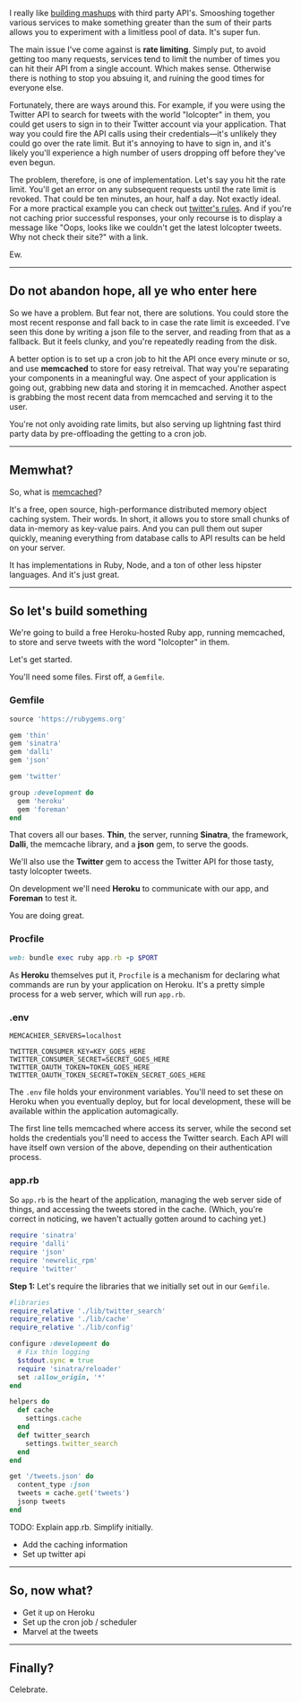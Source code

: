 I really like [building mashups][tweetflight] with third party API's. Smooshing together various services to make something greater than the sum of their parts allows you to experiment with a limitless pool of data. It's super fun.

The main issue I've come against is **rate limiting**. Simply put, to avoid getting too many requests, services tend to limit the number of times you can hit their API from a single account. Which makes sense. Otherwise there is nothing to stop you absuing it, and ruining the good times for everyone else.

Fortunately, there are ways around this. For example, if you were using the Twitter API to search for tweets with the world "lolcopter" in them, you could get users to sign in to their Twitter account via your application. That way you could fire the API calls using their credentials—it's unlikely they could go over the rate limit. But it's annoying to have to sign in, and it's likely you'll experience a high number of users dropping off before they've even begun.

The problem, therefore, is one of implementation. Let's say you hit the rate limit. You'll get an error on any subsequent requests until the rate limit is revoked. That could be ten minutes, an hour, half a day. Not exactly ideal. For a more practical example you can check out [twitter's rules][twitter-rate-limiting]. And if you're not caching prior successful responses, your only recourse is to display a message like "Oops, looks like we couldn't get the latest lolcopter tweets. Why not check their site?" with a link.

Ew.

---

## Do not abandon hope, all ye who enter here

So we have a problem. But fear not, there are solutions. You could store the most recent response and fall back to in case the rate limit is exceeded. I've seen this done by writing a json file to the server, and reading from that as a fallback. But it feels clunky, and you're repeatedly reading from the disk.

A better option is to set up a cron job to hit the API once every minute or so, and use **memcached** to store for easy retreival. That way you're separating your components in a meaningful way. One aspect of your application is going out, grabbing new data and storing it in memcached. Another aspect is grabbing the most recent data from memcached and serving it to the user.

You're not only avoiding rate limits, but also serving up lightning fast third party data by pre-offloading the getting to a cron job.

---

## Memwhat?

So, what is [memcached][memcached]?

It's a free, open source, high-performance distributed memory object caching system. Their words. In short, it allows you to store small chunks of data in-memory as key-value pairs. And you can pull them out super quickly, meaning everything from database calls to API results can be held on your server.

It has implementations in Ruby, Node, and a ton of other less hipster languages. And it's just great.

---

## So let's build something

We're going to build a free Heroku-hosted Ruby app, running memcached, to store and serve tweets with the word "lolcopter" in them.

Let's get started.

You'll need some files. First off, a `Gemfile`.

### Gemfile

```ruby
source 'https://rubygems.org'

gem 'thin'
gem 'sinatra'
gem 'dalli'
gem 'json'

gem 'twitter'

group :development do
  gem 'heroku'
  gem 'foreman'
end
```

That covers all our bases. **Thin**, the server, running **Sinatra**, the framework, **Dalli**, the memcache library, and a **json** gem, to serve the goods.

We'll also use the **Twitter** gem to access the Twitter API for those tasty, tasty lolcopter tweets.

On development we'll need **Heroku** to communicate with our app, and **Foreman** to test it.

You are doing great.

### Procfile

```ruby
web: bundle exec ruby app.rb -p $PORT
```

As **Heroku** themselves put it, `Procfile` is a mechanism for declaring what commands are run by your application on Heroku. It's a pretty simple process for a web server, which will run `app.rb`.

### .env

```
MEMCACHIER_SERVERS=localhost

TWITTER_CONSUMER_KEY=KEY_GOES_HERE
TWITTER_CONSUMER_SECRET=SECRET_GOES_HERE
TWITTER_OAUTH_TOKEN=TOKEN_GOES_HERE
TWITTER_OAUTH_TOKEN_SECRET=TOKEN_SECRET_GOES_HERE
```

The `.env` file holds your environment variables. You'll need to set these on Heroku when you eventually deploy, but for local development, these will be available within the application automagically.

The first line tells memcached where access its server, while the second set holds the credentials you'll need to access the Twitter search. Each API will have itself own version of the above, depending on their authentication process.

### app.rb

So `app.rb` is the heart of the application, managing the web server side of things, and accessing the tweets stored in the cache. (Which, you're correct in noticing, we haven't actually gotten around to caching yet.)

```ruby
require 'sinatra'
require 'dalli'
require 'json'
require 'newrelic_rpm'
require 'twitter'
```

**Step 1:** Let's require the libraries that we initially set out in our `Gemfile`.

```ruby
#libraries
require_relative './lib/twitter_search'
require_relative './lib/cache'
require_relative './lib/config'

configure :development do
  # Fix thin logging
  $stdout.sync = true
  require 'sinatra/reloader'
  set :allow_origin, '*'
end

helpers do
  def cache
    settings.cache
  end
  def twitter_search
    settings.twitter_search
  end
end

get '/tweets.json' do
  content_type :json
  tweets = cache.get('tweets')
  jsonp tweets
end
```

TODO: Explain app.rb. Simplify initially.

- Add the caching information
- Set up twitter api

---

## So, now what?

- Get it up on Heroku
- Set up the cron job / scheduler
- Marvel at the tweets

---

## Finally?

Celebrate.

  [tweetflight]: http://tweetflight.wearebrightly.com
  [twitter-rate-limiting]: https://dev.twitter.com/rest/public/rate-limiting
  [memcached]: http://memcached.org/